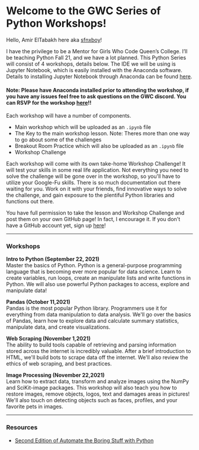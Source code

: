 # Welcome to the GWC Series of Python Workshops!

Hello, Amir ElTabakh here aka [sfnxboy](https://github.com/sfnxboy)!

I have the privilege to be a Mentor for Girls Who Code Queen’s College. I’ll be teaching Python Fall 21, and we have a lot planned. This Python Series will consist of 4 workshops, details below. The IDE we will be using is Jupyter Notebook, which is easily installed with the Anaconda software. Details to installing Jupyter Notebook through Anaconda can be found [here](https://github.com/GWC-QC/Python_Series/blob/main/SetUp/Anaconda_Python_Installation_and_Jupyter_Notebook.md). 
#### Note: Please have Anaconda installed prior to attending the workshop, if you have any issues feel free to ask questions on the GWC discord. You can RSVP for the workshop [here](https://docs.google.com/forms/d/e/1FAIpQLSfRWfrLFyZYaKJit6aKzgYacPybbJZsCRLdh5mkL28s3eLMXA/viewform)!! 

Each workshop will have a number of components.
- Main workshop which will be uploaded as an `.ipynb` file
- The Key to the main workshop lesson. Note: Theres more than one way to go about some of the challenges
- Breakout Room Practice which will also be uploaded as an `.ipynb` file
- Workshop Challenge

Each workshop will come with its own take-home Workshop Challenge! It will test your skills in some real life application. Not everything you need to solve the challenge will be gone over in the workshop, so you'll have to utilize your Google-Fu skills. There is so much documentation out there waiting for you. Work on it with your friends, find innovative ways to solve the challenge, and gain exposure to the plentiful Python libraries and functions out there.

You have full permission to take the lesson and Workshop Challenge and post them on your own GitHub page! In fact, I encourage it. If you don't have a GitHub account yet, sign up [here](https://github.com/signup?ref_cta=Sign+up&ref_loc=header+logged+out&ref_page=%2F&source=header-home)! 

---
### Workshops

**Intro to Python (September 22, 2021)** \
Master the basics of Python. Python is a general-purpose programming language that is becoming ever more popular for data science. Learn to create variables, run loops, create an manipulate lists and write functions in Python. We will also use powerful Python packages to access, explore and manipulate data!

**Pandas (October 11,2021)**\
Pandas is the most popular Python library. Programmers use it for everything from data manipulation to data analysis. We'll go over the basics of Pandas, learn how to explore data and calculate summary statistics, manipulate data, and create visualizations.  

**Web Scraping (November 1,2021)** \
The ability to build tools capable of retrieving and parsing information stored across the internet is incredibly valuable. After a brief introduction to HTML, we'll build bots to scrape data off the internet. We'll also review the ethics of web scraping, and best practices.  

**Image Processing (November 22,2021)** \
Learn how to extract data, transform and analyze images using the NumPy and SciKit-image packages. This workshop will also teach you how to restore images, remove objects, logos, text and damages areas in pictures! We'll also touch on detecting objects such as faces, profiles, and your favorite pets in images.

---
### Resources

- [Second Edition of Automate the Boring Stuff with Python](https://automatetheboringstuff.com/)

